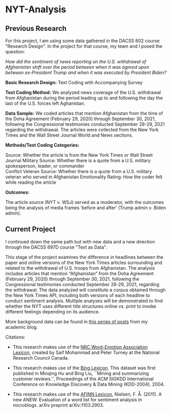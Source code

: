 # NYT-Analysis

## Previous Research

For this project, I am using some data gathered in the DACSS 602 course "Research Design".  In the project for that course, my team and I posed the question:

*How did the sentiment of news reporting on the U.S. withdrawal of Afghanistan shift over the period between when it was agreed upon between ex-President Trump and when it was executed by President Biden?*

**Basic Research Design:**  Text Coding with Accompanying Survey

**Text Coding Method:**  We analyzed news coverage of the U.S. withdrawal from Afghanistan during the period leading up to and following the day the last of the U.S. forces left Aghanistan. 

**Data Sample:**  We coded articles that mention Afghanistan from the time of the Doha Agreement (February 29, 2020) through September 30, 2021, following the Congressional testimonies conducted September 28-29, 2021 regarding the withdrawal. The articles were collected from the New York Times and the Wall Street Journal World and News sections.

**Methods/Text Coding Categories:**

Source: Whether the article is from the New York Times or Wall Street Journal
Military Source: Whether there is a quote from a U.S.  military spokesperson, leader, or commander	
Conflict Veteran Source: 	Whether there is a quote from a U.S. military veteran who served in Afghanistan	
Emotionality Rating:	How the coder felt while reading the article
		
**Outcomes:**  

The article source (NYT v. WSJ) served as a moderator, with the outcomes being the analysis of media frames ‘before and after’ (Trump admin v. Biden admin). 

## Current Project

I continued down the same path but with new data and a new direction through the DACSS 697D course "Text as Data".

This stage of the project examines the difference in headlines between the paper and online versions of the New York Times articles surrounding and related to the withdrawal of U.S. troops from Afghanistan. The analysis includes articles that mention “Afghanistan” from the Doha Agreement (February 29, 2020) through September 30, 2021, following the Congressional testimonies conducted September 28-29, 2021, regarding the withdrawal. The data analyzed will constitute a corpus obtained through the New York Times API, including both versions of each headline to conduct sentiment analysis. Multiple analyses will be demonstrated to find whether the NYT uses different title structures online vs. print to invoke different feelings depending on its audience.

More background data can be found in [this series of posts](https://www.kristinabecvar.com/) from my academic blog.

Citations:

* This research makes use of the [NRC Word-Emotion Association Lexicon](http://saifmohammad.com/WebPages/NRC-Emotion-Lexicon.htm), created by Saif Mohammad and Peter Turney at the National Research Council Canada. 

* This research makes use of the [Bing Lexicon](https://www.cs.uic.edu/~liub/FBS/sentiment-analysis.html). This dataset was first published in Minqing Hu and Bing Liu, ``Mining and summarizing customer reviews.'', Proceedings of the ACM SIGKDD International Conference on Knowledge Discovery & Data Mining (KDD-2004), 2004.

* This research makes use of the [AFINN Lexicon](http://www2.compute.dtu.dk/pubdb/pubs/6010-full.html), Nielsen, F. Å. (2011). A new ANEW: Evaluation of a word list for sentiment analysis in microblogs. arXiv preprint arXiv:1103.2903.

